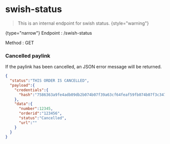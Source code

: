 # swish-status

<include from="Snippets-PaylinkAPI.md" element-id="snippet-header" />

> This is an internal endpoint for swish status.
> {style="warning"}

{type="narrow"}
Endpoint
: /swish-status

Method
: GET

### Cancelled paylink
If the paylink has been cancelled, an JSON error message will be returned.

```json
{
  "status":"THIS ORDER IS CANCELLED",
  "payload":{
    "credentials":{
      "hash":"7586363a9fe4adb09db2b074b07f39a63cf64feaf59fb074b07f3c347586363a9fe4adb09db2d31671e721dba347f274264d27ae713e0cfe4490ae2f8958a469"
    },
    "data":{
      "number":12345,
      "orderid":"123456",
      "status":"Cancelled",
      "url":""
    }
  }
}
```